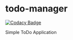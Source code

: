 # todo-manager

[![Codacy Badge](https://api.codacy.com/project/badge/Grade/298171d1d67948c1b47fb27c3efe889b)](https://app.codacy.com/app/kajal-alpha/todo-manager?utm_source=github.com&utm_medium=referral&utm_content=kajal-alpha/todo-manager&utm_campaign=badger)

Simple ToDo Application
